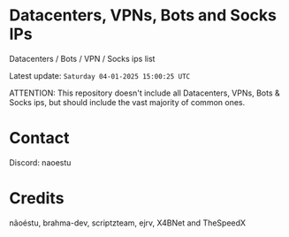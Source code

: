 # Datacenters, VPNs, Bots and Socks IPs
 
Datacenters / Bots / VPN / Socks ips list

Latest update: `Saturday 04-01-2025 15:00:25 UTC` 

ATTENTION: This repository doesn't include all Datacenters, VPNs, Bots & Socks ips, 
but should include the vast majority of common ones.

# Contact
Discord: naoestu

# Credits
nãoéstu, brahma-dev, scriptzteam, ejrv, X4BNet and TheSpeedX
